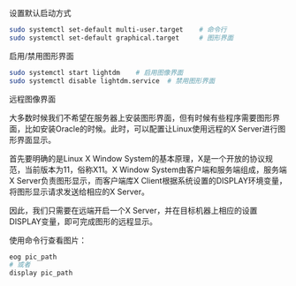 设置默认启动方式

```bash
sudo systemctl set-default multi-user.target	# 命令行
sudo systemctl set-default graphical.target		# 图形界面
```



启用/禁用图形界面

```bash
sudo systemctl start lightdm	# 启用图像界面
sudo systemctl disable lightdm.service	# 禁用图形界面
```



远程图像界面

大多数时候我们不希望在服务器上安装图形界面，但有时候有些程序需要图形界面，比如安装Oracle的时候。此时，可以配置让Linux使用远程的X Server进行图形界面显示。

首先要明确的是Linux X Window System的基本原理，X是一个开放的协议规范，当前版本为11，俗称X11。X Window System由客户端和服务端组成，服务端X Server负责图形显示，而客户端库X Client根据系统设置的DISPLAY环境变量，将图形显示请求发送给相应的X Server。

因此，我们只需要在远端开启一个X Server，并在目标机器上相应的设置DISPLAY变量，即可完成图形的远程显示。



使用命令行查看图片：

```bash
eog pic_path
# 或者
display pic_path
```

